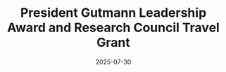 ---
title: "President Gutmann Leadership Award and Research Council Travel Grant"
date: 2025-07-30
award_dates: "July 2025, November 2024, and August 2024"
awarder: "Graduate and Professional Student Association (GAPSA), University of Pennsylvania"
description: "Competitive funding awards for travel to present research results. These awards have funded my travel to present my papers at the American Society for Engineering Education (ASEE) 2025 conference in Montreal, Canada; the 8th International Meeting on Origami in Science, Mathematics and Education (8OSME) in Melbourne, Australia; and the 16th International Workshop on the Algorithmic Foundations of Robotics (WAFR) in Chicago, USA."
type: "academic"
---